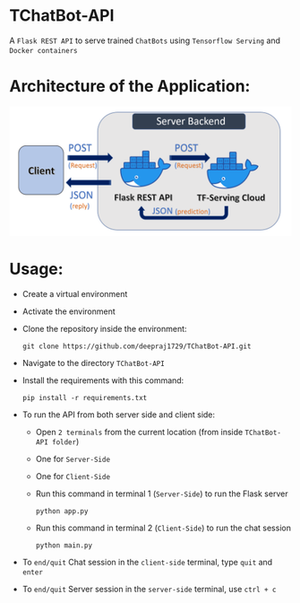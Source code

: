 # TChatBot-API
A `Flask REST API` to serve trained `ChatBots` using `Tensorflow Serving` and `Docker containers`

# Architecture of the Application:
![architecture](architecture.png)

# Usage:
- Create a virtual environment
- Activate the environment
- Clone the repository inside the environment: 
      
      git clone https://github.com/deepraj1729/TChatBot-API.git
- Navigate to the directory `TChatBot-API`
- Install the requirements with this command:

      pip install -r requirements.txt
- To run the API from both server side and client side:
  - Open `2 terminals` from the current location (from inside `TChatBot-API folder`)
   - One for `Server-Side`
   - One for `Client-Side`
  - Run this command in terminal 1 (`Server-Side`) to run the Flask server
      
        python app.py
  - Run this command in terminal 2 (`Client-Side`) to run the chat session 
        
        python main.py
  
- To `end/quit` Chat session in the `client-side` terminal, type `quit` and `enter`
- To `end/quit` Server session in the `server-side` terminal, use `ctrl + c`
     
